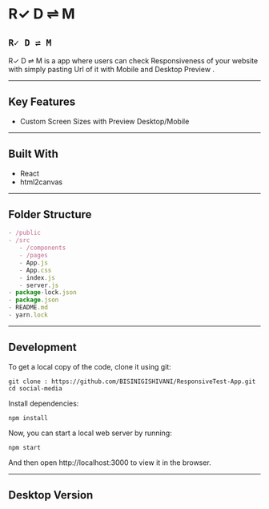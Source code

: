 # R✓ D ⇌ M

## `R✓ D ⇌ M`

R✓ D ⇌ M is a app where users can check Responsiveness of your website with simply pasting Url of it with Mobile and Desktop Preview .

---

## Key Features

- Custom Screen Sizes with Preview Desktop/Mobile

---

## Built With

- React
- html2canvas

---

## Folder Structure

```jsx
- /public
- /src
   - /components
   - /pages
   - App.js
   - App.css
   - index.js
   - server.js
- package-lock.json
- package.json
- README.md
- yarn.lock
```

---
## Development

To get a local copy of the code, clone it using git:

```
git clone : https://github.com/BISINIGISHIVANI/ResponsiveTest-App.git
cd social-media
```

Install dependencies:

```
npm install
```

Now, you can start a local web server by running:

```
npm start
```

And then open http://localhost:3000 to view it in the browser.


---

## Desktop Version
